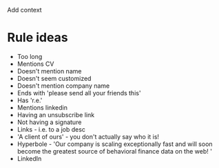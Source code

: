 Add context

# Rule ideas

- Too long
- Mentions CV
- Doesn't mention name
- Doesn't seem customized
- Doesn't mention company name
- Ends with 'please send all your friends this'
- Has 'r.e.'
- Mentions linkedin
- Having an unsubscribe link
- Not having a signature
- Links - i.e. to a job desc
- 'A client of ours' - you don't actually say who it is!
- Hyperbole - 'Our company is scaling exceptionally fast and will soon become the greatest source of behavioral finance data on the web! '
- LinkedIn